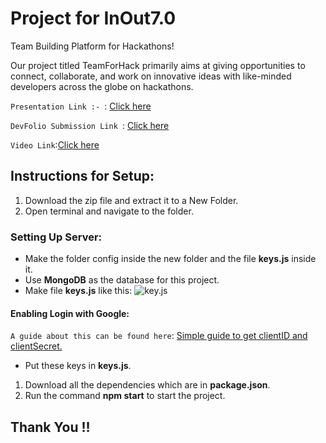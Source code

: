 # Project for InOut7.0

Team Building Platform for Hackathons!

Our project titled TeamForHack primarily aims at giving opportunities to connect, collaborate, and work on innovative ideas with like-minded developers across the globe on hackathons.

`Presentation Link :- `: [Click here](https://www.canva.com/design/DAEQ9KghvwY/0jVPym4ch9yQN03koFXKwA/view?utm_content=DAEQ9KghvwY&utm_campaign=designshare&utm_medium=link&utm_source=publishsharelink)

`DevFolio Submission Link `: [Click here](https://devfolio.co/submissions/teamforhack)

`Video Link`:[Click here](https://www.loom.com/share/1d185f5faa9a4512bd7a64ddbc028ba4)


## Instructions for Setup:
1. Download the zip file and extract it to a New Folder.
2. Open terminal and navigate to the folder.
  ### Setting Up Server:
   * Make the folder config inside the new folder and the file **keys.js** inside it.
   * Use **MongoDB** as the database for this project.
   * Make file **keys.js** like this: ![key.js](https://user-images.githubusercontent.com/54629424/79287275-e9e38e80-7ee0-11ea-8041-9f8dd3ab330f.png)

 #### Enabling Login with Google:
  `A guide about this can be found here`: [Simple guide to get clientID and clientSecret.](https://developers.google.com/adwords/api/docs/guides/authentication)
   * Put these keys in **keys.js**.
1. Download all the dependencies which are in **package.json**.
1. Run the command **npm start** to start the project.


## Thank You !!
